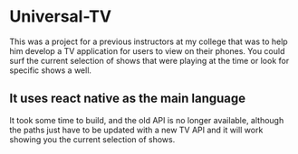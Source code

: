 # Universal-TV
This was a project for a previous instructors at my college that was to help him develop a TV application for users to view on their phones. You could surf the current selection of shows that were playing at the time or look for specific shows a well.
## It uses react native as the main language
It took some time to build, and the old API is no longer available, although the paths just have to be updated with a new TV API and it will work showing you the current selection of shows.
